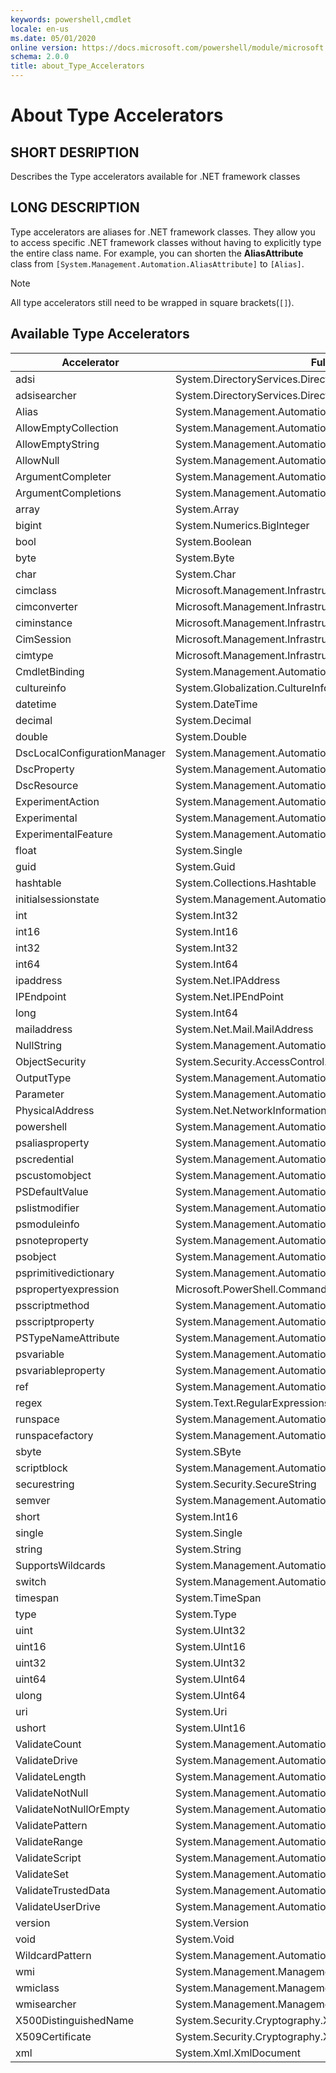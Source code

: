 ```yaml
---
keywords: powershell,cmdlet
locale: en-us
ms.date: 05/01/2020
online version: https://docs.microsoft.com/powershell/module/microsoft.powershell.core/about/about_type_accelerators?view=powershell-7.1&WT.mc_id=ps-gethelp
schema: 2.0.0
title: about_Type_Accelerators
---
```

# About Type Accelerators

## SHORT DESRIPTION
Describes the Type accelerators available for .NET framework classes

## LONG DESCRIPTION

Type accelerators are aliases for .NET framework classes. They allow you to
access specific .NET framework classes without having to explicitly type the
entire class name. For example, you can shorten the **AliasAttribute**
class from `[System.Management.Automation.AliasAttribute]` to `[Alias]`.

> [!NOTE]
> All type accelerators still need to be wrapped in square brackets(`[]`).

## Available Type Accelerators

|        Accelerator          |                           Full Class Name                           |
|---------------------------- | ------------------------------------------------------------------- |
|adsi                         | System.DirectoryServices.DirectoryEntry                             |
|adsisearcher                 | System.DirectoryServices.DirectorySearcher                          |
|Alias                        | System.Management.Automation.AliasAttribute                         |
|AllowEmptyCollection         | System.Management.Automation.AllowEmptyCollectionAttribute          |
|AllowEmptyString             | System.Management.Automation.AllowEmptyStringAttribute              |
|AllowNull                    | System.Management.Automation.AllowNullAttribute                     |
|ArgumentCompleter            | System.Management.Automation.ArgumentCompleterAttribute             |
|ArgumentCompletions          | System.Management.Automation.ArgumentCompletionsAttribute           |
|array                        | System.Array                                                        |
|bigint                       | System.Numerics.BigInteger                                          |
|bool                         | System.Boolean                                                      |
|byte                         | System.Byte                                                         |
|char                         | System.Char                                                         |
|cimclass                     | Microsoft.Management.Infrastructure.CimClass                        |
|cimconverter                 | Microsoft.Management.Infrastructure.CimConverter                    |
|ciminstance                  | Microsoft.Management.Infrastructure.CimInstance                     |
|CimSession                   | Microsoft.Management.Infrastructure.CimSession                      |
|cimtype                      | Microsoft.Management.Infrastructure.CimType                         |
|CmdletBinding                | System.Management.Automation.CmdletBindingAttribute                 |
|cultureinfo                  | System.Globalization.CultureInfo                                    |
|datetime                     | System.DateTime                                                     |
|decimal                      | System.Decimal                                                      |
|double                       | System.Double                                                       |
|DscLocalConfigurationManager | System.Management.Automation.DscLocalConfigurationManagerAttribute  |
|DscProperty                  | System.Management.Automation.DscPropertyAttribute                   |
|DscResource                  | System.Management.Automation.DscResourceAttribute                   |
|ExperimentAction             | System.Management.Automation.ExperimentAction                       |
|Experimental                 | System.Management.Automation.ExperimentalAttribute                  |
|ExperimentalFeature          | System.Management.Automation.ExperimentalFeature                    |
|float                        | System.Single                                                       |
|guid                         | System.Guid                                                         |
|hashtable                    | System.Collections.Hashtable                                        |
|initialsessionstate          | System.Management.Automation.Runspaces.InitialSessionState          |
|int                          | System.Int32                                                        |
|int16                        | System.Int16                                                        |
|int32                        | System.Int32                                                        |
|int64                        | System.Int64                                                        |
|ipaddress                    | System.Net.IPAddress                                                |
|IPEndpoint                   | System.Net.IPEndPoint                                               |
|long                         | System.Int64                                                        |
|mailaddress                  | System.Net.Mail.MailAddress                                         |
|NullString                   | System.Management.Automation.Language.NullString                    |
|ObjectSecurity               | System.Security.AccessControl.ObjectSecurity                        |
|OutputType                   | System.Management.Automation.OutputTypeAttribute                    |
|Parameter                    | System.Management.Automation.ParameterAttribute                     |
|PhysicalAddress              | System.Net.NetworkInformation.PhysicalAddress                       |
|powershell                   | System.Management.Automation.PowerShell                             |
|psaliasproperty              | System.Management.Automation.PSAliasProperty                        |
|pscredential                 | System.Management.Automation.PSCredential                           |
|pscustomobject               | System.Management.Automation.PSObject                               |
|PSDefaultValue               | System.Management.Automation.PSDefaultValueAttribute                |
|pslistmodifier               | System.Management.Automation.PSListModifier                         |
|psmoduleinfo                 | System.Management.Automation.PSModuleInfo                           |
|psnoteproperty               | System.Management.Automation.PSNoteProperty                         |
|psobject                     | System.Management.Automation.PSObject                               |
|psprimitivedictionary        | System.Management.Automation.PSPrimitiveDictionary                  |
|pspropertyexpression         | Microsoft.PowerShell.Commands.PSPropertyExpression                  |
|psscriptmethod               | System.Management.Automation.PSScriptMethod                         |
|psscriptproperty             | System.Management.Automation.PSScriptProperty                       |
|PSTypeNameAttribute          | System.Management.Automation.PSTypeNameAttribute                    |
|psvariable                   | System.Management.Automation.PSVariable                             |
|psvariableproperty           | System.Management.Automation.PSVariableProperty                     |
|ref                          | System.Management.Automation.PSReference                            |
|regex                        | System.Text.RegularExpressions.Regex                                |
|runspace                     | System.Management.Automation.Runspaces.Runspace                     |
|runspacefactory              | System.Management.Automation.Runspaces.RunspaceFactory              |
|sbyte                        | System.SByte                                                        |
|scriptblock                  | System.Management.Automation.ScriptBlock                            |
|securestring                 | System.Security.SecureString                                        |
|semver                       | System.Management.Automation.SemanticVersion                        |
|short                        | System.Int16                                                        |
|single                       | System.Single                                                       |
|string                       | System.String                                                       |
|SupportsWildcards            | System.Management.Automation.SupportsWildcardsAttribute             |
|switch                       | System.Management.Automation.SwitchParameter                        |
|timespan                     | System.TimeSpan                                                     |
|type                         | System.Type                                                         |
|uint                         | System.UInt32                                                       |
|uint16                       | System.UInt16                                                       |
|uint32                       | System.UInt32                                                       |
|uint64                       | System.UInt64                                                       |
|ulong                        | System.UInt64                                                       |
|uri                          | System.Uri                                                          |
|ushort                       | System.UInt16                                                       |
|ValidateCount                | System.Management.Automation.ValidateCountAttribute                 |
|ValidateDrive                | System.Management.Automation.ValidateDriveAttribute                 |
|ValidateLength               | System.Management.Automation.ValidateLengthAttribute                |
|ValidateNotNull              | System.Management.Automation.ValidateNotNullAttribute               |
|ValidateNotNullOrEmpty       | System.Management.Automation.ValidateNotNullOrEmptyAttribute        |
|ValidatePattern              | System.Management.Automation.ValidatePatternAttribute               |
|ValidateRange                | System.Management.Automation.ValidateRangeAttribute                 |
|ValidateScript               | System.Management.Automation.ValidateScriptAttribute                |
|ValidateSet                  | System.Management.Automation.ValidateSetAttribute                   |
|ValidateTrustedData          | System.Management.Automation.ValidateTrustedDataAttribute           |
|ValidateUserDrive            | System.Management.Automation.ValidateUserDriveAttribute             |
|version                      | System.Version                                                      |
|void                         | System.Void                                                         |
|WildcardPattern              | System.Management.Automation.WildcardPattern                        |
|wmi                          | System.Management.ManagementObject                                  |
|wmiclass                     | System.Management.ManagementClass                                   |
|wmisearcher                  | System.Management.ManagementObjectSearcher                          |
|X500DistinguishedName        | System.Security.Cryptography.X509Certificates.X500DistinguishedName |
|X509Certificate              | System.Security.Cryptography.X509Certificates.X509Certificate       |
|xml                          | System.Xml.XmlDocument                                              |

